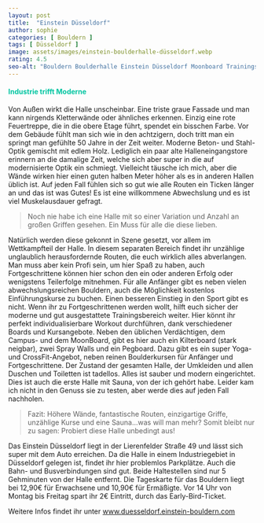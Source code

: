```yaml
---
layout: post
title:  "Einstein Düsseldorf"
author: sophie
categories: [ Bouldern ]
tags: [ Düsseldorf ]
image: assets/images/einstein-boulderhalle-düsseldorf.webp
rating: 4.5
seo-alt: "Bouldern Boulderhalle Einstein Düsseldorf Moonboard Trainingsbereich Indoor Klettern Kletterhalle"
---
```

#### <span style="color:#00c5a1">Industrie trifft Moderne</span>
Von Außen wirkt die Halle unscheinbar. Eine triste graue Fassade und man kann nirgends Kletterwände oder ähnliches erkennen. Einzig eine rote Feuertreppe, die in die obere Etage führt, spendet ein bisschen Farbe. Vor dem Gebäude fühlt man sich wie in den achtzigern, doch tritt man ein springt man gefühlte 50 Jahre in der Zeit weiter. Moderne Beton- und Stahl-Optik gemischt mit edlem Holz. Lediglich ein paar alte Halleneingangstore erinnern an die damalige Zeit, welche sich aber super in die auf modernisierte Optik ein schmiegt.
Vielleicht täusche ich mich, aber die Wände wirken hier einen guten halben Meter höher als es in anderen Hallen üblich ist. Auf jeden Fall fühlen sich so gut wie alle Routen ein Ticken länger an und das ist was Gutes! Es ist eine willkommene Abwechslung und es ist viel Muskelausdauer gefragt.
>Noch nie habe ich eine Halle mit so einer Variation und Anzahl an großen Griffen gesehen. Ein Muss für alle die diese lieben.

Natürlich werden diese gekonnt in Szene gesetzt, vor allem im Wettkampfteil der Halle. In diesem separaten Bereich findet ihr unzählige unglaublich herausfordernde Routen, die euch wirklich alles abverlangen. Man muss aber kein Profi sein, um hier Spaß zu haben, auch Fortgeschrittene können hier schon den ein oder anderen Erfolg oder wenigstens Teilerfolge mitnehmen. Für alle Anfänger gibt es neben vielen abwechslungsreichen Bouldern, auch die Möglichkeit kostenlos Einführungskurse zu buchen. Einen besseren Einstieg in den Sport gibt es nicht.
Wenn ihr zu Fortgeschrittenen werden wollt, hilft euch sicher der moderne und gut ausgestattete Trainingsbereich weiter. Hier könnt ihr perfekt individualisierbare Workout durchführen, dank verschiedener Boards und Kursangebote. Neben den üblichen Verdächtigen, dem Campus- und dem MoonBoard, gibt es hier auch ein Kilterboard (stark neigbar), zwei Spray Walls und ein Pegboard. Dazu gibt es ein super Yoga- und CrossFit-Angebot, neben reinen Boulderkursen für Anfänger und Fortgeschrittene.
Der Zustand der gesamten Halle, der Umkleiden und allen Duschen und Toiletten ist tadellos. Alles ist sauber und modern eingerichtet. Dies ist auch die erste Halle mit Sauna, von der ich gehört habe. Leider kam ich nicht in den Genuss sie zu testen, aber werde dies auf jeden Fall nachholen.

>Fazit: Höhere Wände, fantastische Routen, einzigartige Griffe, unzählige Kurse und eine Sauna...was will man mehr? Somit bleibt nur zu sagen: Probiert diese Halle unbedingt aus!

Das Einstein Düsseldorf liegt in der Lierenfelder Straße 49 und lässt sich super mit dem Auto erreichen. Da die Halle in einem Industriegebiet in Düsseldorf gelegen ist, findet ihr hier problemlos Parkplätze. Auch die Bahn- und Busverbindungen sind gut. Beide Haltestellen sind nur 5 Gehminuten von der Halle entfernt. Die Tageskarte für das Bouldern liegt bei 12,90€ für Erwachsene und 10,90€ für Ermäßigte. Vor 14 Uhr von Montag bis Freitag spart ihr 2€ Eintritt, durch das Early-Bird-Ticket.

Weitere Infos findet ihr unter <a href="https://duesseldorf.einstein-boulder.com/" target="_blank">www.duesseldorf.einstein-bouldern.com</a>
